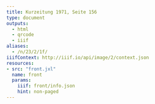 ```yaml
---
title: Kurzeitung 1971, Seite 156
type: document
outputs:
  - html
  - qrcode
  - iiif
aliases:
  - /n/23/2/1f/
iiifContext: http://iiif.io/api/image/2/context.json
resources:
- src: "front.jxl"
  name: front
  params:
    iiif: front/info.json
    hint: non-paged
---
```

